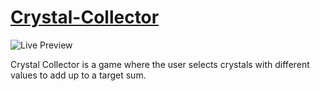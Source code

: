 # [Crystal-Collector](https://garrettyoung510.github.io/Crystal-Collector/)

![Live Preview](https://media.giphy.com/media/Pko4Ngdq1OLzVlCnNH/giphy.gif)

Crystal Collector is a game where the user selects crystals with different values to add up to a target sum.

